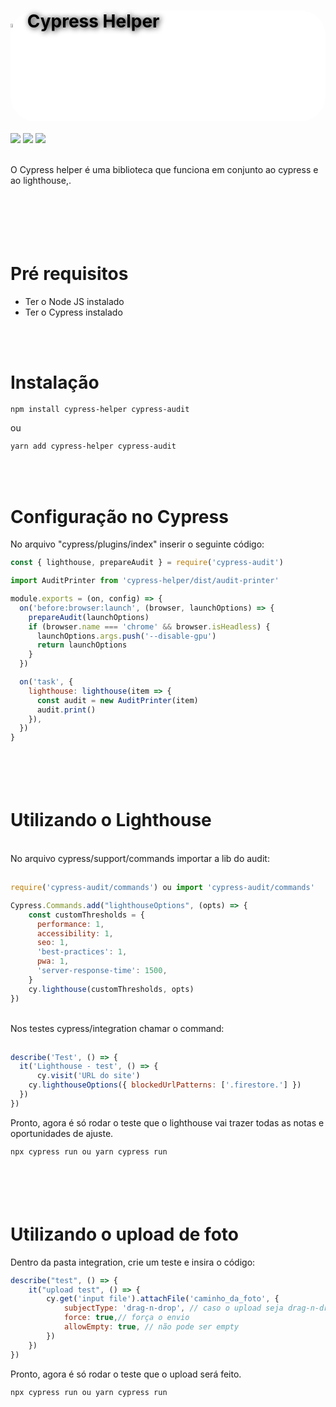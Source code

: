 <p align="center">
    <h1 
    style="color:black; background-color: white; font-weight: bold; text-shadow:2px 1px 10px rgba(0,0,0,1); border-radius:1vh;">
    <img src="https://icons-for-free.com/iconfiles/png/512/cypress-1324440144114984250.png"
    style="width: 4%"
    >
    Cypress Helper
    </h1>
    <img src="https://img.shields.io/github/package-json/v/viniciusreinehr/cypress-helper">
    <img src="https://img.shields.io/github/last-commit/viniciusreinehr/cypress-helper">
    <img src="https://img.shields.io/github/languages/code-size/viniciusreinehr/cypress-helper">
</p><br>
    O Cypress helper é uma biblioteca que funciona em conjunto ao cypress e
    ao lighthouse,.<br><br>

<br><br>
Pré requisitos
=================
<ul>
    <li>Ter o Node JS instalado</li>
    <li>Ter o Cypress instalado</li>
</ul>
<br><br>

Instalação
=================
```bash
npm install cypress-helper cypress-audit
```
ou
```bash
yarn add cypress-helper cypress-audit
```
<br><br>

Configuração no Cypress
=================
No arquivo "cypress/plugins/index" inserir o seguinte código:
```javascript
const { lighthouse, prepareAudit } = require('cypress-audit')

import AuditPrinter from 'cypress-helper/dist/audit-printer'

module.exports = (on, config) => {
  on('before:browser:launch', (browser, launchOptions) => {
    prepareAudit(launchOptions)
    if (browser.name === 'chrome' && browser.isHeadless) {
      launchOptions.args.push('--disable-gpu')
      return launchOptions
    }
  })

  on('task', {
    lighthouse: lighthouse(item => {
      const audit = new AuditPrinter(item)
      audit.print()
    }),
  })
}
```
<br><br>
Utilizando o Lighthouse
=================

<br>
No arquivo cypress/support/commands importar a lib do audit:<br><br>

```javascript
require('cypress-audit/commands') ou import 'cypress-audit/commands'

Cypress.Commands.add("lighthouseOptions", (opts) => {
    const customThresholds = {
      performance: 1,
      accessibility: 1,
      seo: 1,
      'best-practices': 1,
      pwa: 1,
      'server-response-time': 1500,
    }
    cy.lighthouse(customThresholds, opts)
})

```
<br>
Nos testes cypress/integration chamar o command:<br><br>

```javascript
describe('Test', () => {
  it('Lighthouse - test', () => {
      cy.visit('URL do site')
    cy.lighthouseOptions({ blockedUrlPatterns: ['.firestore.'] })
  })
})

```

<p>Pronto, agora é só rodar o teste que o lighthouse vai trazer todas as notas e oportunidades de ajuste.</p>

```bash
npx cypress run ou yarn cypress run
```
<br><br>
Utilizando o upload de foto
=================
Dentro da pasta integration, crie um teste e insira o código:

```javascript
describe("test", () => {
    it("upload test", () => {
        cy.get('input file').attachFile('caminho_da_foto', {
            subjectType: 'drag-n-drop', // caso o upload seja drag-n-drop
            force: true,// força o envio
            allowEmpty: true, // não pode ser empty
        })
    })
})
```

<p>Pronto, agora é só rodar o teste que o upload será feito.</p>

```bash
npx cypress run ou yarn cypress run
```

